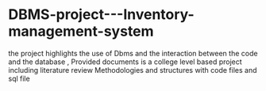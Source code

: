 # DBMS-project---Inventory-management-system
 the project highlights the use of Dbms and the interaction between the code and the database , Provided documents is a college level based project including literature review Methodologies and structures with code files and sql file
